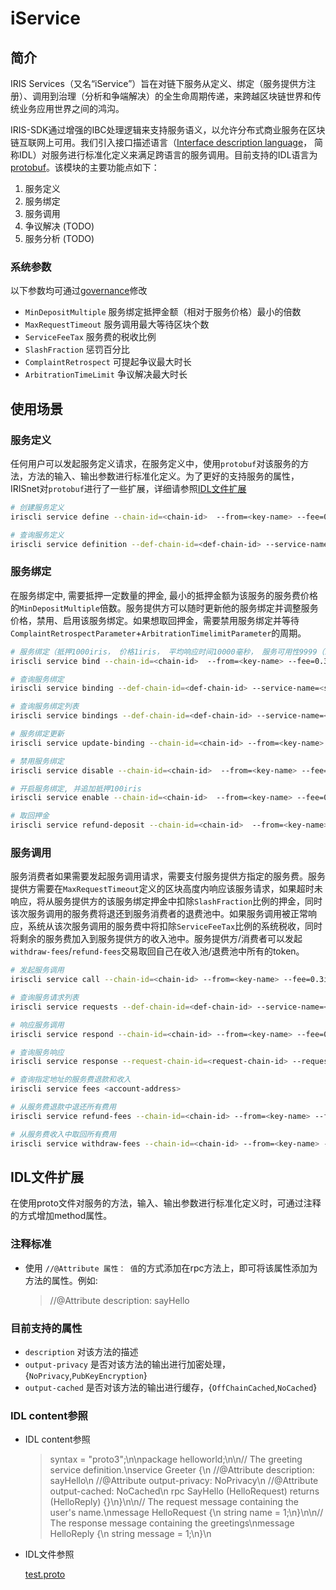 # iService

## 简介

IRIS Services（又名“iService”）旨在对链下服务从定义、绑定（服务提供方注册）、调用到治理（分析和争端解决）的全生命周期传递，来跨越区块链世界和传统业务应用世界之间的鸿沟。

IRIS-SDK通过增强的IBC处理逻辑来支持服务语义，以允许分布式商业服务在区块链互联网上可用。我们引入接口描述语言（[Interface description language](https://en.wikipedia.org/wiki/Interface-description-language)，
简称IDL）对服务进行标准化定义来满足跨语言的服务调用。目前支持的IDL语言为[protobuf](https://developers.google.com/protocol-buffers/)。该模块的主要功能点如下：

1. 服务定义
2. 服务绑定
3. 服务调用
4. 争议解决 (TODO)
5. 服务分析 (TODO)

### 系统参数

以下参数均可通过[governance](governance.md)修改

* `MinDepositMultiple`    服务绑定抵押金额（相对于服务价格）最小的倍数
* `MaxRequestTimeout`     服务调用最大等待区块个数
* `ServiceFeeTax`         服务费的税收比例
* `SlashFraction`         惩罚百分比
* `ComplaintRetrospect`   可提起争议最大时长
* `ArbitrationTimeLimit`  争议解决最大时长

## 使用场景

### 服务定义

任何用户可以发起服务定义请求，在服务定义中，使用`protobuf`对该服务的方法，方法的输入、输出参数进行标准化定义。为了更好的支持服务的属性，IRISnet对`protobuf`进行了一些扩展，详细请参照[IDL文件扩展](#idl文件扩展)

```bash
# 创建服务定义
iriscli service define --chain-id=<chain-id>  --from=<key-name> --fee=0.6iris --gas=100000 --service-name=<service-name> --service-description=<service-description> --author-description=<author-description> --tags=<tag1>,<tag2> --idl-content=<idl-content> --file=</***/***.proto>

# 查询服务定义
iriscli service definition --def-chain-id=<def-chain-id> --service-name=<service-name>
```

### 服务绑定

在服务绑定中, 需要抵押一定数量的押金, 最小的抵押金额为该服务的服务费价格的`MinDepositMultiple`倍数。服务提供方可以随时更新他的服务绑定并调整服务价格，禁用、启用该服务绑定。如果想取回押金，需要禁用服务绑定并等待`ComplaintRetrospectParameter`+`ArbitrationTimelimitParameter`的周期。

```bash
# 服务绑定（抵押1000iris， 价格1iris， 平均响应时间10000毫秒， 服务可用性9999（10000次调用可用次数的整数表示））
iriscli service bind --chain-id=<chain-id>  --from=<key-name> --fee=0.3iris --service-name=<service-name> --def-chain-id=<def-chain-id> --bind-type=Local  --deposit=1000iris --prices=1iris --avg-rsp-time=10000 --usable-time=9999

# 查询服务绑定
iriscli service binding --def-chain-id=<def-chain-id> --service-name=<service-name> --bind-chain-id=<bind-chain-id> --provider=<provider-account-address>

# 查询服务绑定列表
iriscli service bindings --def-chain-id=<def-chain-id> --service-name=<service-name>

# 服务绑定更新
iriscli service update-binding --chain-id=<chain-id> --from=<key-name> --fee=0.3iris --service-name=<service-name> --def-chain-id=<def-chain-id> --bind-type=Local  --deposit=1iris --prices=1iris,2iris --avg-rsp-time=10000 --usable-time=100

# 禁用服务绑定
iriscli service disable --chain-id=<chain-id>  --from=<key-name> --fee=0.3iris --def-chain-id=<def-chain-id> --service-name=<service-name>

# 开启服务绑定, 并追加抵押100iris
iriscli service enable --chain-id=<chain-id>  --from=<key-name> --fee=0.3iris --def-chain-id=<def-chain-id> --service-name=<service-name> --deposit=100iris

# 取回押金
iriscli service refund-deposit --chain-id=<chain-id>  --from=<key-name> --fee=0.3iris --def-chain-id=<def-chain-id> --service-name=<service-name>
```

### 服务调用

服务消费者如果需要发起服务调用请求，需要支付服务提供方指定的服务费。服务提供方需要在`MaxRequestTimeout`定义的区块高度内响应该服务请求，如果超时未响应，将从服务提供方的该服务绑定押金中扣除`SlashFraction`比例的押金，同时该次服务调用的服务费将退还到服务消费者的退费池中。如果服务调用被正常响应，系统从该次服务调用的服务费中将扣除`ServiceFeeTax`比例的系统税收，同时将剩余的服务费加入到服务提供方的收入池中。服务提供方/消费者可以发起`withdraw-fees`/`refund-fees`交易取回自己在收入池/退费池中所有的token。

```bash
# 发起服务调用
iriscli service call --chain-id=<chain-id> --from=<key-name> --fee=0.3iris --def-chain-id=<def-chain-id> --service-name=<service-name> --method-id=1 --bind-chain-id=<bind-chain-id> --provider=<provider-account-address> --service-fee=1iris --request-data=<request-data>

# 查询服务请求列表
iriscli service requests --def-chain-id=<def-chain-id> --service-name=<service-name> --bind-chain-id=<bind-chain-id> --provider=<provider-account-address>

# 响应服务调用
iriscli service respond --chain-id=<chain-id> --from=<key-name> --fee=0.3iris --request-chain-id=<request-chain-id> --request-id=<request-id (e.g.230-130-0)> --response-data=<response-data>

# 查询服务响应
iriscli service response --request-chain-id=<request-chain-id> --request-id=<request-id (e.g.230-130-0)>

# 查询指定地址的服务费退款和收入
iriscli service fees <account-address>

# 从服务费退款中退还所有费用
iriscli service refund-fees --chain-id=<chain-id> --from=<key-name> --fee=0.3iris

# 从服务费收入中取回所有费用
iriscli service withdraw-fees --chain-id=<chain-id> --from=<key-name> --fee=0.3iris
```

## IDL文件扩展

在使用proto文件对服务的方法，输入、输出参数进行标准化定义时，可通过注释的方式增加method属性。

### 注释标准

* 使用 `//@Attribute 属性： 值`的方式添加在rpc方法上，即可将该属性添加为方法的属性。例如:

    > //@Attribute description: sayHello

### 目前支持的属性

* `description` 对该方法的描述
* `output-privacy` 是否对该方法的输出进行加密处理，{`NoPrivacy`,`PubKeyEncryption`}
* `output-cached` 是否对该方法的输出进行缓存，{`OffChainCached`,`NoCached`}

### IDL content参照

* IDL content参照

    > syntax = \"proto3\";\n\npackage helloworld;\n\n// The greeting service definition.\nservice Greeter {\n    //@Attribute description: sayHello\n    //@Attribute output-privacy: NoPrivacy\n    //@Attribute output-cached: NoCached\n    rpc SayHello (HelloRequest) returns (HelloReply) {}\n}\n\n// The request message containing the user's name.\nmessage HelloRequest {\n    string name = 1;\n}\n\n// The response message containing the greetings\nmessage HelloReply {\n    string message = 1;\n}\n

* IDL文件参照

    [test.proto](https://github.com/irisnet/irishub/blob/master/docs/features/test.proto)

